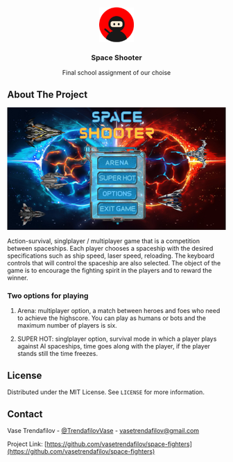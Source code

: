 <!-- PROJECT LOGO -->
<br />
<p align="center">
  <a href=https://feit.ukim.edu.mk/en/subject/data-structures-and-programming>
    <img src="images/logo.png" alt="Logo" width="80" height="80">
  </a>
  <h3 align="center">Space Shooter</h3>
  <p align="center">
     Final school assignment of our choise
  </p>
</p>

<!-- ABOUT THE PROJECT -->
## About The Project
![](images/header.png)

Action-survival, singlplayer / multiplayer game that is a competition between spaceships. Each player chooses a spaceship with the desired specifications such as ship speed, laser speed, reloading. The keyboard controls that will control the spaceship are also selected. The object of the game is to encourage the fighting spirit in the players and to reward the winner.
### Two options for playing

1. Arena: multiplayer option, a match between heroes and foes who need to achieve the highscore. You can play as humans or bots and the maximum number of players is six.

2. SUPER HOT: singlplayer option, survival mode in which a player plays against AI spaceships, time goes along with the player, if the player stands still the time freezes.


<!-- LICENSE -->
## License

Distributed under the MIT License. See `LICENSE` for more information.

<!-- CONTACT -->
## Contact

Vase Trendafilov - [@TrendafilovVase](https://twitter.com/TrendafilovVase) - vasetrendafilov@gmail.com

Project Link: [https://github.com/vasetrendafilov/space-fighters](https://github.com/vasetrendafilov/space-fighters)
